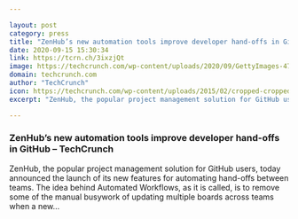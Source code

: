```yaml
---

layout: post
category: press
title: "ZenHub’s new automation tools improve developer hand-offs in GitHub"
date: 2020-09-15 15:30:34
link: https://tcrn.ch/3ixzjQt
image: https://techcrunch.com/wp-content/uploads/2020/09/GettyImages-477840927.jpg?w=600
domain: techcrunch.com
author: "TechCrunch"
icon: https://techcrunch.com/wp-content/uploads/2015/02/cropped-cropped-favicon-gradient.png?w=180
excerpt: "ZenHub, the popular project management solution for GitHub users, today announced the launch of its new features for automating hand-offs between teams. The idea behind Automated Workflows, as it is called, is to remove some of the manual busywork of updating multiple boards across teams when a new…"

---
```


### ZenHub’s new automation tools improve developer hand-offs in GitHub – TechCrunch

ZenHub, the popular project management solution for GitHub users, today announced the launch of its new features for automating hand-offs between teams. The idea behind Automated Workflows, as it is called, is to remove some of the manual busywork of updating multiple boards across teams when a new…